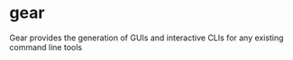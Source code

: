 # gear
Gear provides the generation of GUIs and interactive CLIs for any existing command line tools
